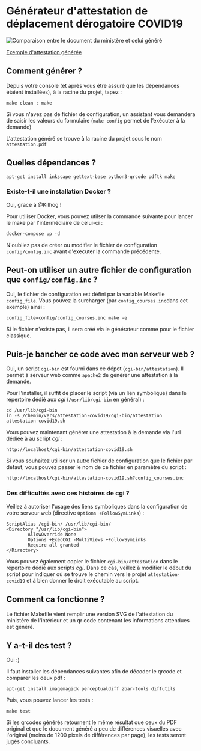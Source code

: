 # Générateur d'attestation de déplacement dérogatoire COVID19

![Comparaison entre le document du ministère et celui généré](exemples/comparaison.png)

[Exemple d'attestation générée](exemples/attestation_exemple.pdf)

## Comment générer ?

Depuis votre console (et après vous être assuré que les dépendances étaient installées), à la racine du projet, tapez : 

    make clean ; make

Si vous n'avez pas de fichier de configuration, un assistant vous demandera de saisir les valeurs du formulaire (``make config`` permet de l’exécuter à la demande)

L'attestation généré se trouve à la racine du projet sous le nom ``attestation.pdf``

## Quelles dépendances ?

    apt-get install inkscape gettext-base python3-qrcode pdftk make

### Existe-t-il une installation Docker ?

Oui, grace à @Kilhog !

Pour utiliser Docker, vous pouvez utilser la commande suivante pour lancer le make par l'intermédiaire de celui-ci :

    docker-compose up -d

N'oubliez pas de créer ou modifier le fichier de configuration ``config/config.inc`` avant d'executer la commande précédente.

## Peut-on utiliser un autre fichier de configuration que ``config/config.inc`` ?

Oui, le fichier de configuration est défini par la variable Makefile ``config_file``. Vous pouvez la surcharger (par ``config_courses.inc``dans cet exemple) ainsi :

    config_file=config/config_courses.inc make -e

Si le fichier n'existe pas, il sera créé via le générateur comme pour le fichier classique.

## Puis-je bancher ce code avec mon serveur web ?

Oui, un script ``cgi-bin`` est fourni dans ce dépot (``cgi-bin/attestation``). Il permet à serveur web comme ``apache2`` de générer une attestation à la demande.

Pour l'installer, il suffit de placer le script (via un lien symbolique) dans le répertoire dédié aux *cgi* (``/usr/lib/cgi-bin`` en général) :

    cd /usr/lib/cgi-bin
    ln -s /chemin/vers/attestation-covid19/cgi-bin/attestation attestation-covid19.sh

Vous pouvez maintenant générer une attestation à la demande via l'url dédiée à au script *cgi* :

    http://localhost/cgi-bin/attestation-covid19.sh

Si vous souhaitez utiliser un autre fichier de configuration que le fichier par défaut, vous pouvez passer le nom de ce fichier en paramètre du script :

    http://localhost/cgi-bin/attestation-covid19.sh?config_courses.inc

### Des difficultés avec ces histoires de cgi ?

Veillez à autoriser l'usage des liens symboliques dans la configuration de votre serveur web (directive ``Options +FollowSymLinks``) :

    ScriptAlias /cgi-bin/ /usr/lib/cgi-bin/
    <Directory "/usr/lib/cgi-bin">
            AllowOverride None
            Options +ExecCGI -MultiViews +FollowSymLinks
            Require all granted
    </Directory>

Vous pouvez également copier le fichier ``cgi-bin/attestation`` dans le répertoire dédié aux scripts *cgi*. Dans ce cas, veillez à modifier le début du script pour indiquer où se trouve le chemin vers le projet ``attestation-covid19`` et à bien donner le droit exécutable au script.

## Comment ca fonctionne ?

Le fichier Makefile vient remplir une version SVG de l'attestation du ministère de l'intérieur et un qr code contenant les informations attendues est généré.

## Y a-t-il des test ?

Oui :)

Il faut installer les dépendances suivantes afin de décoder le qrcode et comparer les deux pdf :

    apt-get install imagemagick perceptualdiff zbar-tools diffutils

Puis, vous pouvez lancer les tests :

    make test

Si les qrcodes générés retournent le même résultat que ceux du PDF original et que le document généré a peu de différences visuelles avec l'original (moins de 1200 pixels de différences par page), les tests seront jugés concluants.
